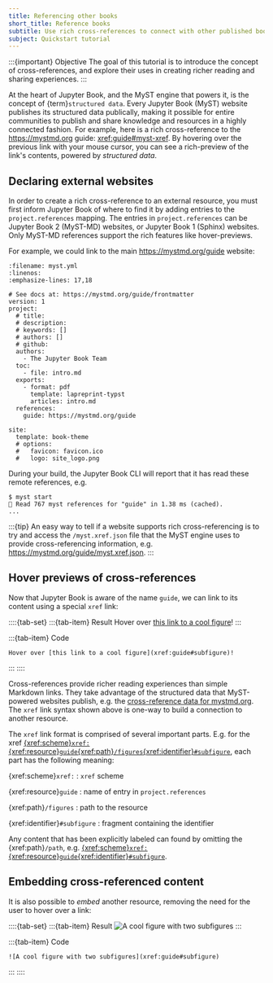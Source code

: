 ```yaml
---
title: Referencing other books
short_title: Reference books
subtitle: Use rich cross-references to connect with other published books.
subject: Quickstart tutorial
---
```


:::{important} Objective
The goal of this tutorial is to introduce the concept of cross-references, and explore their uses in creating richer reading and sharing experiences.
:::

At the heart of Jupyter Book, and the MyST engine that powers it, is the concept of {term}`structured data`. Every Jupyter Book (MyST) website publishes its structured data publically, making it possible for entire communities to publish and share knowledge and resources in a highly connected fashion. For example, here is a rich cross-reference to the <https://mystmd.org> guide: <xref:guide#myst-xref>. By hovering over the previous link with your mouse cursor, you can see a rich-preview of the link's contents, powered by _structured data_.

## Declaring external websites

In order to create a rich cross-reference to an external resource, you must first inform Jupyter Book of where to find it by adding entries to the `project.references` mapping. The entries in `project.references` can be Jupyter Book 2 (MyST-MD) websites, or Jupyter Book 1 (Sphinx) websites. Only MyST-MD references support the rich features like hover-previews.

For example, we could link to the main <https://mystmd.org/guide> website:

```{code} yaml
:filename: myst.yml
:linenos:
:emphasize-lines: 17,18

# See docs at: https://mystmd.org/guide/frontmatter
version: 1
project:
  # title:
  # description:
  # keywords: []
  # authors: []
  # github:
  authors:
    - The Jupyter Book Team
  toc:
    - file: intro.md
  exports:
    - format: pdf
      template: lapreprint-typst
      articles: intro.md
  references:
    guide: https://mystmd.org/guide

site:
  template: book-theme
  # options:
  #   favicon: favicon.ico
  #   logo: site_logo.png
```

During your build, the Jupyter Book CLI will report that it has read these remote references, e.g.

```
$ myst start
🏫 Read 767 myst references for "guide" in 1.38 ms (cached).
...
```

:::{tip}
An easy way to tell if a website supports rich cross-referencing is to try and access the `/myst.xref.json` file that the MyST engine uses to provide cross-referencing information, e.g. <https://mystmd.org/guide/myst.xref.json>.
:::

## Hover previews of cross-references

Now that Jupyter Book is aware of the name `guide`, we can link to its content using a special `xref` link:

::::{tab-set}
:::{tab-item} Result
Hover over [this link to a cool figure](xref:guide#subfigure)!
:::

:::{tab-item} Code

```{code} markdown
Hover over [this link to a cool figure](xref:guide#subfigure)!
```

:::
::::

Cross-references provide richer reading experiences than simple Markdown links. They take advantage of the structured data that MyST-powered websites publish, e.g. the [cross-reference data for mystmd.org](https://mystmd.org/guide/myst.xref.json). The `xref` link syntax shown above is one-way to build a connection to another resource.

The `xref` link format is comprised of several important parts. E.g. for the xref [{xref:scheme}`xref:`{xref:resource}`guide`{xref:path}`/figures`{xref:identifier}`#subfigure`](xref:guide/figures#subfigure), each part has the following meaning:

{xref:scheme}`xref:`
: `xref` scheme

{xref:resource}`guide`
: name of entry in `project.references`

{xref:path}`/figures`
: path to the resource

{xref:identifier}`#subfigure`
: fragment containing the identifier

Any content that has been explicitly labeled can found by omitting the {xref:path}`/path`, e.g. [{xref:scheme}`xref:`{xref:resource}`guide`{xref:identifier}`#subfigure`](xref:guide#subfigure).

## Embedding cross-referenced content

It is also possible to _embed_ another resource, removing the need for the user to hover over a link:

::::{tab-set}
:::{tab-item} Result
![A cool figure with two subfigures](xref:guide#subfigure)
:::

:::{tab-item} Code

```{code} markdown
![A cool figure with two subfigures](xref:guide#subfigure)
```

:::
::::
